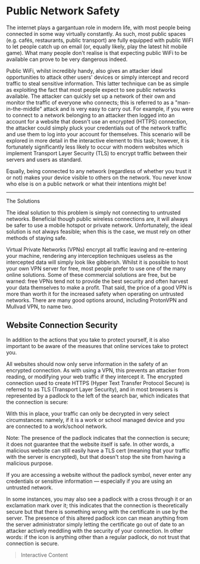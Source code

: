 # Public Network Safety

The internet plays a gargantuan role in modern life, with most people being connected in some way virtually constantly. As such, most public spaces (e.g. cafés, restaurants, public transport) are fully equipped with public WiFI to let people catch up on email (or, equally likely, play the latest hit mobile game). What many people don't realise is that expecting public WiFi to be available can prove to be very dangerous indeed.

Public WiFi, whilst incredibly handy, also gives an attacker ideal opportunities to attack other users' devices or simply intercept and record traffic to steal sensitive information. This latter technique can be as simple as exploiting the fact that most people expect to see public networks available. The attacker can quickly set up a network of their own and monitor the traffic of everyone who connects; this is referred to as a "man-in-the-middle" attack and is very easy to carry out. For example, if you were to connect to a network belonging to an attacker then logged into an account for a website that doesn't use an encrypted (HTTPS) connection, the attacker could simply pluck your credentials out of the network traffic and use them to log into your account for themselves. This scenario will be explored in more detail in the interactive element to this task; however, it is fortunately significantly less likely to occur with modern websites which implement Transport Layer Security (TLS) to encrypt traffic between their servers and users as standard.

Equally, being connected to any network (regardless of whether you trust it or not) makes your device visible to others on the network. You never know who else is on a public network or what their intentions might be!

---

The Solutions

The ideal solution to this problem is simply not connecting to untrusted networks. Beneficial though public wireless connections are, it will always be safer to use a mobile hotspot or private network. Unfortunately, the ideal solution is not always feasible; when this is the case, we must rely on other methods of staying safe.

Virtual Private Networks (VPNs) encrypt all traffic leaving and re-entering your machine, rendering any interception techniques useless as the intercepted data will simply look like gibberish. Whilst it is possible to host your own VPN server for free, most people prefer to use one of the many online solutions. Some of these commercial solutions are free, but be warned: free VPNs tend not to provide the best security and often harvest your data themselves to make a profit. That said, the price of a good VPN is more than worth it for the increased safety when operating on untrusted networks. There are many good options around, including ProtonVPN and Mullvad VPN, to name two.

## Website Connection Security

In addition to the actions that you take to protect yourself, it is also important to be aware of the measures that online services take to protect you.

All websites should now only serve information in the safety of an encrypted connection. As with using a VPN, this prevents an attacker from reading, or modifying your web traffic if they intercept it. The encrypted connection used to create HTTPS (Hyper Text Transfer Protocol Secure) is referred to as TLS (Transport Layer Security), and in most browsers is represented by a padlock to the left of the search bar, which indicates that the connection is secure:

With this in place, your traffic can only be decrypted in very select circumstances: namely, if it is a work or school managed device and you are connected to a work/school network.

Note: The presence of the padlock indicates that the connection is secure; it does not guarantee that the website itself is safe. In other words, a malicious website can still easily have a TLS cert (meaning that your traffic with the server is encrypted), but that doesn't stop the site from having a malicious purpose.

If you are accessing a website without the padlock symbol, never enter any credentials or sensitive information — especially if you are using an untrusted network.

In some instances, you may also see a padlock with a cross through it or an exclamation mark over it; this indicates that the connection is theoretically secure but that there is something wrong with the certificate in use by the server. The presence of this altered padlock icon can mean anything from the server administrator simply letting the certificate go out of date to an attacker actively meddling with the security of your connection. In other words: if the icon is anything other than a regular padlock, do not trust that connection is secure.

> Interactive Content
